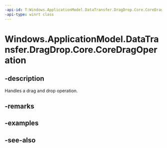 ----api-id: T:Windows.ApplicationModel.DataTransfer.DragDrop.Core.CoreDragOperation
-api-type: winrt class
---<!-- Class syntax.public class CoreDragOperation : Windows.ApplicationModel.DataTransfer.DragDrop.Core.ICoreDragOperation, Windows.ApplicationModel.DataTransfer.DragDrop.Core.ICoreDragOperation2--># Windows.ApplicationModel.DataTransfer.DragDrop.Core.CoreDragOperation## -descriptionHandles a drag and drop operation.## -remarks## -examples## -see-also